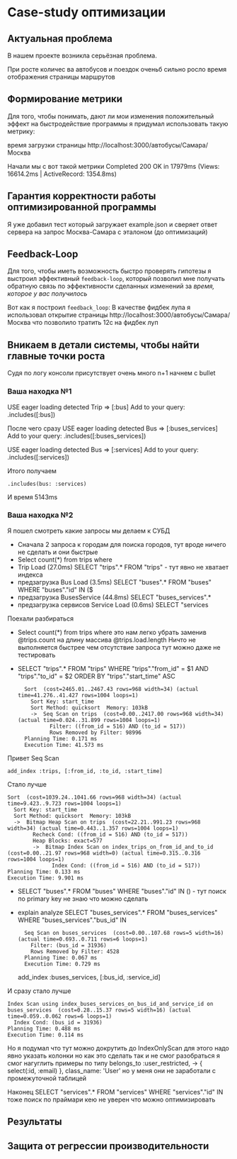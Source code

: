 # Case-study оптимизации

## Актуальная проблема
В нашем проекте возникла серьёзная проблема.

При росте количес ва автобусов и поездок оченьб сильно росло время отображения страницы маршрутов


## Формирование метрики
Для того, чтобы понимать, дают ли мои изменения положительный эффект на быстродействие программы я придумал использовать такую метрику: 


время загрузки страницы http://localhost:3000/автобусы/Самара/Москва

Начали мы с вот такой метрики 
Completed 200 OK in 17979ms (Views: 16614.2ms | ActiveRecord: 1354.8ms)


## Гарантия корректности работы оптимизированной программы

Я уже добавил тест который загружает example.json и сверяет ответ сервера на запрос Москва-Самара с эталоном (до оптимизаций)

## Feedback-Loop
Для того, чтобы иметь возможность быстро проверять гипотезы я выстроил эффективный `feedback-loop`, который позволил мне получать обратную связь по эффективности сделанных изменений за *время, которое у вас получилось*

Вот как я построил `feedback_loop`: 
В качестве фидбек лупа я использовал открытие страницы http://localhost:3000/автобусы/Самара/Москва
что позволило тратить 12с на фидбек луп

## Вникаем в детали системы, чтобы найти главные точки роста
Судя по логу консоли присутствует очень много n+1 начнем с bullet


### Ваша находка №1

USE eager loading detected
  Trip => [:bus]
  Add to your query: .includes([:bus])
  
После чего сразу 
USE eager loading detected
  Bus => [:buses_services]
  Add to your query: .includes([:buses_services])
  
USE eager loading detected
  Bus => [:services]
  Add to your query: .includes([:services])    

Итого получаем 

    .includes(bus: :services)

И время 5143ms


### Ваша находка №2
Я пошел смотреть какие запросы мы делаем к СУБД

- Сначала 2 запроса к городам для поиска городов, тут вроде ничего не сделать и они быстрые
- Select count(*) from trips where 
- Trip Load (27.0ms)  SELECT "trips".* FROM "trips" - тут явно не хватает индекса
- предзагрузка Bus Load (3.5ms)   SELECT "buses".* FROM "buses" WHERE "buses"."id" IN ($
- предзагрузка BusesService  (44.8ms)  SELECT "buses_services".*
- предзагрузка сервисов Service Load (0.6ms)  SELECT "services


Поехали разбираться
- Select count(*) from trips where  это нам легко убрать заменив @trips.count на длину массива @trips.load.length
Ничто не выполняется быстрее чем отсутствие запроса тут можно даже не тестировать


- SELECT "trips".* FROM "trips" WHERE "trips"."from_id" = $1 AND "trips"."to_id" = $2 ORDER BY "trips"."start_time" ASC

        Sort  (cost=2465.01..2467.43 rows=968 width=34) (actual time=41.276..41.427 rows=1004 loops=1)
          Sort Key: start_time
          Sort Method: quicksort  Memory: 103kB
          ->  Seq Scan on trips  (cost=0.00..2417.00 rows=968 width=34) (actual time=0.024..31.899 rows=1004 loops=1)
                Filter: ((from_id = 516) AND (to_id = 517))
                Rows Removed by Filter: 98996
        Planning Time: 0.171 ms
        Execution Time: 41.573 ms

Привет Seq Scan

    add_index :trips, [:from_id, :to_id, :start_time]
   
Стало лучше

    Sort  (cost=1039.24..1041.66 rows=968 width=34) (actual time=9.423..9.723 rows=1004 loops=1)
      Sort Key: start_time
      Sort Method: quicksort  Memory: 103kB
      ->  Bitmap Heap Scan on trips  (cost=22.21..991.23 rows=968 width=34) (actual time=0.443..1.357 rows=1004 loops=1)
            Recheck Cond: ((from_id = 516) AND (to_id = 517))
            Heap Blocks: exact=577
            ->  Bitmap Index Scan on index_trips_on_from_id_and_to_id  (cost=0.00..21.97 rows=968 width=0) (actual time=0.315..0.316 rows=1004 loops=1)
                  Index Cond: ((from_id = 516) AND (to_id = 517))
    Planning Time: 0.133 ms
    Execution Time: 9.901 ms
   
- SELECT "buses".* FROM "buses" WHERE "buses"."id" IN () - тут поиск по primary key не знаю что можно сделать

- explain analyze SELECT "buses_services".* FROM "buses_services" WHERE "buses_services"."bus_id" IN 

        Seq Scan on buses_services  (cost=0.00..107.68 rows=5 width=16) (actual time=0.693..0.711 rows=6 loops=1)
          Filter: (bus_id = 31936)
          Rows Removed by Filter: 4528
        Planning Time: 0.067 ms
        Execution Time: 0.729 ms



    add_index :buses_services, [:bus_id, :service_id]
    
И сразу стало лучше

    Index Scan using index_buses_services_on_bus_id_and_service_id on buses_services  (cost=0.28..15.37 rows=5 width=16) (actual time=0.059..0.062 rows=6 loops=1)
      Index Cond: (bus_id = 31936)
    Planning Time: 0.488 ms
    Execution Time: 0.114 ms

Но я подумал что тут можно докрутить до IndexOnlyScan для этого надо явно указать колонки но как это сделать так и не смог разобраться
я смог нагуглить примеры по типу belongs_to :user_restricted, -> { select(:id, :email) }, class_name: 'User' но у меня они не заработали с промежуточной таблицей

Наконец SELECT "services".* FROM "services" WHERE "services"."id" IN тоже поиск по праймари кею не уверен что можно оптимизировать


## Результаты


## Защита от регрессии производительности


